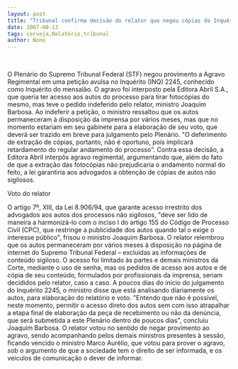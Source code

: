 ```yaml
---
layout: post
title: "Tribunal confirma decisão do relator que negou cópias do Inquérito do mensalão para a Veja"
date: 2007-08-13
tags: cerveja,Relatório,tribunal
author: None
---
```


&nbsp;

O Plen&aacute;rio do Supremo Tribunal Federal (STF) negou provimento a Agravo Regimental em uma peti&ccedil;&atilde;o avulsa no Inqu&eacute;rito (INQ) 2245, conhecido como Inqu&eacute;rito do mensal&atilde;o. O agravo foi interposto pela Editora Abril S.A., que queria ter acesso aos autos do processo para tirar fotoc&oacute;pias do mesmo, mas teve o pedido indeferido pelo relator, ministro Joaquim Barbosa.
Ao indeferir a peti&ccedil;&atilde;o, o ministro ressaltou que os autos permaneceram &agrave; disposi&ccedil;&atilde;o da imprensa por v&aacute;rios meses, mas que no momento estariam em seu gabinete para a elabora&ccedil;&atilde;o de seu voto, que dever&aacute; ser trazido em breve para julgamento pelo Plen&aacute;rio. &quot;O deferimento de extra&ccedil;&atilde;o de c&oacute;pias, portanto, n&atilde;o &eacute; oportuno, pois implicar&aacute; retardamento do regular andamento do processo&quot;. 
Contra essa decis&atilde;o, a Editora Abril interp&ocirc;s agravo regimental, argumentando que, al&eacute;m do fato de que a extra&ccedil;&atilde;o das fotoc&oacute;pias n&atilde;o prejudicaria o andamento normal do feito, a lei garantiria aos advogados a obten&ccedil;&atilde;o de c&oacute;pias de autos n&atilde;o sigilosos. 

Voto do relator

O artigo 7&ordm;, XIII, da Lei 8.906/94, que garante acesso irrestrito dos advogados aos autos dos processos n&atilde;o sigilosos, &quot;deve ser lido de maneira a harmoniz&aacute;-lo com o inciso I do artigo 155 do C&oacute;digo de Processo Civil (CPC), que restringe a publicidade dos autos quando tal o exige o interesse p&uacute;blico&quot;, frisou o ministro Joaquim Barbosa. O relator relembrou que os autos permaneceram por v&aacute;rios meses &agrave; disposi&ccedil;&atilde;o na p&aacute;gina de internet do Supremo Tribunal Federal &ndash; exclu&iacute;das as informa&ccedil;&otilde;es de conte&uacute;do sigiloso. O acesso foi limitado &agrave;s partes e demais ministros da Corte, mediante o uso de senha, mas os pedidos de acesso aos autos e de c&oacute;pia de seu conte&uacute;do, formulados por profissionais da imprensa, seriam decididos pelo relator, caso a caso. 
A poucos dias do in&iacute;cio do julgamento do Inqu&eacute;rito 2245, o ministro disse que est&aacute; analisando diariamente os autos, para elabora&ccedil;&atilde;o do relat&oacute;rio e voto. &quot;Entendo que n&atilde;o &eacute; poss&iacute;vel, neste momento, permitir o acesso direto dos autos sem com isso atrapalhar a etapa final de elabora&ccedil;&atilde;o da pe&ccedil;a de recebimento ou n&atilde;o da den&uacute;ncia, que ser&aacute; submetida a este Plen&aacute;rio dentro de poucos dias&quot;, concluiu Joaquim Barbosa. 
O relator votou no sentido de negar provimento ao agravo, sendo acompanhando pelos demais ministros presentes &agrave; sess&atilde;o, ficando vencido o ministro Marco Aur&eacute;lio, que votou para prover o agravo, sob o argumento de que a sociedade tem o direito de ser informada, e os ve&iacute;culos de comunica&ccedil;&atilde;o o dever de informar. 